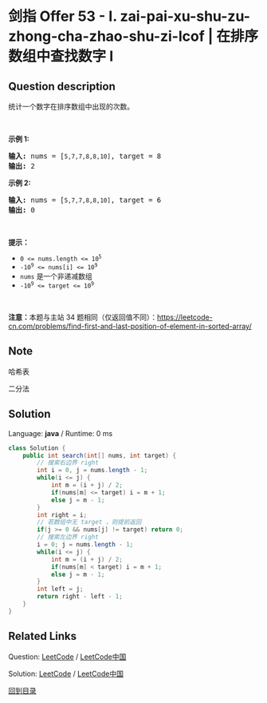 ﻿# 剑指 Offer 53 - I. zai-pai-xu-shu-zu-zhong-cha-zhao-shu-zi-lcof | 在排序数组中查找数字 I

## Question description

<!--If you want to use the English description, use English description is not available for the problem. Please switch to Chinese. instead-->
<p>统计一个数字在排序数组中出现的次数。</p>

<p> </p>

<p><strong>示例 1:</strong></p>

<pre>
<strong>输入:</strong> nums = [<code>5,7,7,8,8,10]</code>, target = 8
<strong>输出:</strong> 2</pre>

<p><strong>示例 2:</strong></p>

<pre>
<strong>输入:</strong> nums = [<code>5,7,7,8,8,10]</code>, target = 6
<strong>输出:</strong> 0</pre>

<p> </p>

<p><strong>提示：</strong></p>

<ul>
	<li><code>0 <= nums.length <= 10<sup>5</sup></code></li>
	<li><code>-10<sup>9</sup> <= nums[i] <= 10<sup>9</sup></code></li>
	<li><code>nums</code> 是一个非递减数组</li>
	<li><code>-10<sup>9</sup> <= target <= 10<sup>9</sup></code></li>
</ul>

<p> </p>

<p><strong>注意：</strong>本题与主站 34 题相同（仅返回值不同）：<a href="https://leetcode-cn.com/problems/find-first-and-last-position-of-element-in-sorted-array/">https://leetcode-cn.com/problems/find-first-and-last-position-of-element-in-sorted-array/</a></p>


## Note

哈希表



二分法


## Solution

Language: **java**  /  Runtime: 0 ms

```java
class Solution {
    public int search(int[] nums, int target) {
        // 搜索右边界 right
        int i = 0, j = nums.length - 1;
        while(i <= j) {
            int m = (i + j) / 2;
            if(nums[m] <= target) i = m + 1;
            else j = m - 1;
        }
        int right = i;
        // 若数组中无 target ，则提前返回
        if(j >= 0 && nums[j] != target) return 0;
        // 搜索左边界 right
        i = 0; j = nums.length - 1;
        while(i <= j) {
            int m = (i + j) / 2;
            if(nums[m] < target) i = m + 1;
            else j = m - 1;
        }
        int left = j;
        return right - left - 1;
    }
}


```



## Related Links

Question: [LeetCode](https://leetcode.com/problems/zai-pai-xu-shu-zu-zhong-cha-zhao-shu-zi-lcof/description/)  /  [LeetCode中国](https://leetcode-cn.com/problems/zai-pai-xu-shu-zu-zhong-cha-zhao-shu-zi-lcof/description/)

Solution: [LeetCode](https://leetcode.com/articles/zai-pai-xu-shu-zu-zhong-cha-zhao-shu-zi-lcof/)  /  [LeetCode中国](https://leetcode-cn.com/articles/zai-pai-xu-shu-zu-zhong-cha-zhao-shu-zi-lcof/)

[回到目录](../README.md)
